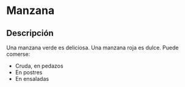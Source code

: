 # Manzana

## Descripción

Una manzana verde es deliciosa. Una manzana roja es dulce.
Puede comerse:

- Cruda, en pedazos
- En postres
- En ensaladas

